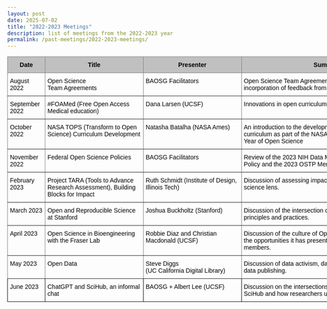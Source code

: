 ```yaml
---
layout: post
date: 2025-07-02
title: "2022-2023 Meetings"
description: list of meetings from the 2022-2023 year
permalink: /past-meetings/2022-2023-meetings/
---
```


<div align = "center">

<style type="text/css">
.tg  {border-collapse:collapse;border-spacing:0;}
.tg td{border-color:black;border-style:solid;border-width:1px;font-family:Arial, sans-serif;font-size:14px;
  overflow:hidden;padding:10px 5px;word-break:normal;}
.tg th{border-color:black;border-style:solid;border-width:1px;font-family:Arial, sans-serif;font-size:14px;
  font-weight:normal;overflow:hidden;padding:10px 5px;word-break:normal;}
.tg .tg-34fe{background-color:#c0c0c0;border-color:inherit;text-align:center;vertical-align:top}
.tg .tg-zlqz{background-color:#c0c0c0;border-color:inherit;font-weight:bold;text-align:center;vertical-align:top}
.tg .tg-0pky{border-color:inherit;text-align:left;vertical-align:top}
.tg .tg-0lax{text-align:left;vertical-align:top}
</style>
<table class="tg" style="undefined;table-layout: fixed; width: 931px"><colgroup>
<col style="width: 86px">
<col style="width: 225px">
<col style="width: 225px">
<col style="width: 395px">
</colgroup>
<thead>
  <tr>
    <th class="tg-zlqz"><span style="font-style:normal;text-decoration:none;color:#000;background-color:transparent">Date</span></th>
    <th class="tg-zlqz"><span style="font-style:normal;text-decoration:none;color:#000;background-color:transparent">Title</span></th>
    <th class="tg-34fe"><span style="font-weight:bold;font-style:normal;text-decoration:none;color:#000;background-color:transparent">Presenter</span></th>
    <th class="tg-34fe"><span style="font-weight:bold;font-style:normal;text-decoration:none;color:#000;background-color:transparent">Summary</span></th>
  </tr></thead>
<tbody>
  <tr>
    <td class="tg-0pky"><span style="font-weight:400;font-style:normal;text-decoration:none;color:#000;background-color:transparent">August 2022</span></td>
    <td class="tg-0pky"><span style="font-weight:400;font-style:normal;text-decoration:none;color:#000;background-color:transparent">Open Science </span><br><span style="font-weight:400;font-style:normal;text-decoration:none;color:#000;background-color:transparent">Team Agreements</span></td>
    <td class="tg-0pky"><span style="font-weight:400;font-style:normal;text-decoration:none;color:#000;background-color:transparent">BAOSG Facilitators</span></td>
    <td class="tg-0pky"><span style="font-weight:400;font-style:normal;text-decoration:none;color:#000;background-color:transparent">Open Science Team Agreements Template discussion and incorporation of feedback from attendees</span></td>
  </tr>
  <tr>
    <td class="tg-0pky"><span style="font-weight:400;font-style:normal;text-decoration:none;color:#000;background-color:transparent">September 2022</span></td>
    <td class="tg-0pky"><span style="font-weight:400;font-style:normal;text-decoration:none;color:#000;background-color:transparent">#FOAMed (Free Open Access Medical education)</span></td>
    <td class="tg-0pky"><span style="font-weight:400;font-style:normal;text-decoration:none;color:#000;background-color:transparent">Dana Larsen (UCSF)</span></td>
    <td class="tg-0pky"><span style="font-weight:400;font-style:normal;text-decoration:none;color:#000;background-color:transparent">Innovations in open curriculum for nephrology students</span></td>
  </tr>
  <tr>
    <td class="tg-0pky"><span style="font-weight:400;font-style:normal;text-decoration:none;color:#000;background-color:transparent">October 2022</span></td>
    <td class="tg-0pky"><span style="font-weight:400;font-style:normal;text-decoration:none;color:#000;background-color:transparent">NASA TOPS (Transform to Open Science) Curriculum Development</span></td>
    <td class="tg-0pky"><span style="font-weight:400;font-style:normal;text-decoration:none;color:#000;background-color:transparent">Natasha Batalha (NASA Ames)</span></td>
    <td class="tg-0pky"><span style="font-weight:400;font-style:normal;text-decoration:none;color:#000;background-color:transparent">An introduction to the development of an open science curriculum as part of the NASA TOPS initiative for the 2023 Year of Open Science</span></td>
  </tr>
  <tr>
    <td class="tg-0pky"><span style="font-weight:400;font-style:normal;text-decoration:none;color:#000;background-color:transparent">November 2022</span></td>
    <td class="tg-0pky"><span style="font-weight:400;font-style:normal;text-decoration:none;color:#000;background-color:transparent">Federal Open Science Policies</span></td>
    <td class="tg-0pky"><span style="font-weight:400;font-style:normal;text-decoration:none;color:#000;background-color:transparent">BAOSG Facilitators</span></td>
    <td class="tg-0pky"><span style="font-weight:400;font-style:normal;text-decoration:none;color:#000;background-color:transparent">Review of the 2023 NIH Data Management and Sharing Policy and the 2023 OSTP Memo </span></td>
  </tr>
  <tr>
    <td class="tg-0pky"><span style="font-weight:400;font-style:normal;text-decoration:none;color:#000;background-color:transparent">February 2023</span></td>
    <td class="tg-0pky"><span style="font-weight:400;font-style:normal;text-decoration:none;color:#000;background-color:transparent">Project TARA (Tools to Advance Research Assessment), Building Blocks for Impact</span></td>
    <td class="tg-0pky"><span style="font-weight:400;font-style:normal;text-decoration:none;color:#000;background-color:transparent">Ruth Schmidt (Institute of Design, Illinois Tech)</span></td>
    <td class="tg-0pky"><span style="font-weight:400;font-style:normal;text-decoration:none;color:#000;background-color:transparent">Discussion of assessing impactful research through an open science lens. </span></td>
  </tr>
  <tr>
    <td class="tg-0pky"><span style="font-weight:400;font-style:normal;text-decoration:none;color:#000;background-color:transparent">March 2023</span></td>
    <td class="tg-0pky"><span style="font-weight:400;font-style:normal;text-decoration:none;color:#000;background-color:transparent">Open and Reproducible Science at Stanford</span></td>
    <td class="tg-0pky"><span style="font-weight:400;font-style:normal;text-decoration:none;color:#000;background-color:transparent">Joshua Buckholtz (Stanford)</span></td>
    <td class="tg-0pky"><span style="font-weight:400;font-style:normal;text-decoration:none;color:#000;background-color:transparent">Discussion of the intersection of DEI and Open Science principles and practices. </span></td>
  </tr>
  <tr>
    <td class="tg-0pky"><span style="font-weight:400;font-style:normal;text-decoration:none;color:#000;background-color:transparent">April 2023</span></td>
    <td class="tg-0pky"><span style="font-weight:400;font-style:normal;text-decoration:none;color:#000;background-color:transparent">Open Science in Bioengineering with the Fraser Lab</span></td>
    <td class="tg-0pky"><span style="font-weight:400;font-style:normal;text-decoration:none;color:#000;background-color:transparent">Robbie Diaz and Christian Macdonald (UCSF)</span></td>
    <td class="tg-0pky"><span style="font-weight:400;font-style:normal;text-decoration:none;color:#000;background-color:transparent">Discussion of the culture of Open Science in the Fraser Lab, the opportunities it has presented and impact it has had on members.</span></td>
  </tr>
  <tr>
    <td class="tg-0pky"><span style="font-weight:400;font-style:normal;text-decoration:none;color:#000;background-color:transparent">May 2023</span></td>
    <td class="tg-0pky"><span style="font-weight:400;font-style:normal;text-decoration:none;color:#000;background-color:transparent">Open Data</span></td>
    <td class="tg-0pky"><span style="font-weight:400;font-style:normal;text-decoration:none;color:#000;background-color:transparent">Steve Diggs</span><br><span style="font-weight:400;font-style:normal;text-decoration:none;color:#000;background-color:transparent">(UC California Digital Library)</span></td>
    <td class="tg-0pky"><span style="font-weight:400;font-style:normal;text-decoration:none;color:#000;background-color:transparent">Discussion of data activism, data loss, and the four steps in data publishing.</span></td>
  </tr>
  <tr>
    <td class="tg-0lax"><span style="font-weight:400;font-style:normal;text-decoration:none;color:#000;background-color:transparent">June 2023</span></td>
    <td class="tg-0lax"><span style="font-weight:400;font-style:normal;text-decoration:none;color:#000;background-color:transparent">ChatGPT and SciHub, an informal chat</span></td>
    <td class="tg-0lax"><span style="font-weight:400;font-style:normal;text-decoration:none;color:#000;background-color:transparent">BAOSG + Albert Lee (UCSF)</span></td>
    <td class="tg-0lax"><span style="font-weight:400;font-style:normal;text-decoration:none;color:#000;background-color:transparent">Discussion on the intersections between ChatGPT and SciHub and how researchers use them to find information.</span></td>
  </tr>
</tbody></table>

</div>